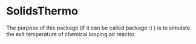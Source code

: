 # SolidsThermo

The purpose of this package (if it can be called package :) ) is to simulate the exit temperature of chemical looping air reactor. 
